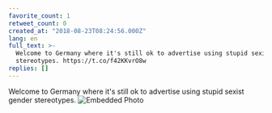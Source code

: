 ```yaml
---
favorite_count: 1
retweet_count: 0
created_at: "2018-08-23T08:24:56.000Z"
lang: en
full_text: >-
  Welcome to Germany where it's still ok to advertise using stupid sexist gender
  stereotypes. https://t.co/f42KKvrO8w
replies: []
---
```


Welcome to Germany where it's still ok to advertise using stupid sexist gender
stereotypes.
![Embedded Photo](https://twitter-media-coderbyheart.s3.eu-north-1.amazonaws.com/1032544204633845760-DlRVeKUW4AAE5iT.jpg)

